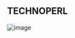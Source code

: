 
   ## **TECHNOPERL**
![image](https://user-images.githubusercontent.com/49417479/110871663-dd79d880-82df-11eb-8530-8dafd34a9cdb.png)
